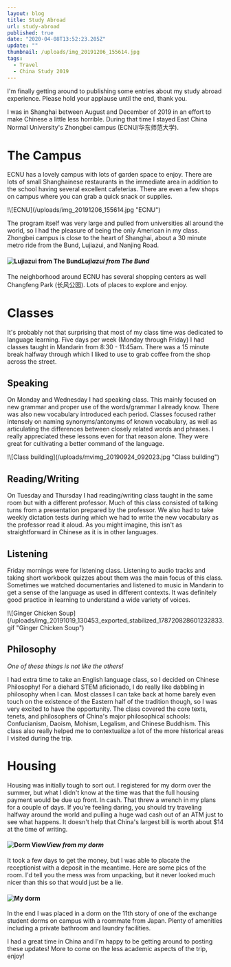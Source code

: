 ```yaml
---
layout: blog
title: Study Abroad
url: study-abroad
published: true
date: "2020-04-08T13:52:23.205Z"
update: ""
thumbnail: /uploads/img_20191206_155614.jpg
tags:
  - Travel
  - China Study 2019
---
```

I'm finally getting around to publishing some entries about my study abroad experience. Please hold your applause until the end, thank you.

I was in Shanghai between August and December of 2019 in an effort to make Chinese a little less horrible. During that time I stayed East China Normal University's Zhongbei campus (ECNU/华东师范大学).

# The Campus

ECNU has a lovely campus with lots of garden space to enjoy. There are lots of small Shanghainese restaurants in the immediate area in addition to the school having several excellent cafeterias. There are even a few shops on campus where you can grab a quick snack or supplies.

<div>
!\[ECNU](/uploads/img_20191206_155614.jpg "ECNU")
</div>

The program itself was very large and pulled from universities all around the world, so I had the pleasure of being the only American in my class. Zhongbei campus is close to the heart of Shanghai, about a 30 minute metro ride from the Bund, Lujiazui, and Nanjing Road.

#### ![Lujiazui from The Bund](/uploads/mvimg_20191020_213145.jpg "Lujiazui from The Bund")*Lujiazui from The Bund*

The neighborhood around ECNU has several shopping centers as well Changfeng Park (长风公园). Lots of places to explore and enjoy.

# Classes

It's probably not that surprising that most of my class time was dedicated to language learning. Five days per week (Monday through Friday) I had classes taught in Mandarin from 8:30 - 11:45am. There was a 15 minute break halfway through which I liked to use to grab coffee from the shop across the street.

## Speaking

On Monday and Wednesday I had speaking class. This mainly focused on new grammar and proper use of the words/grammar I already know. There was also new vocabulary introduced each period. Classes focused rather intensely on naming synonyms/antonyms of known vocabulary, as well as articulating the differences between closely related words and phrases. I really appreciated these lessons even for that reason alone. They were great for cultivating a better command of the language.

<p>
!\[Class building](/uploads/mvimg_20190924_092023.jpg "Class building")
</p>

## Reading/Writing

On Tuesday and Thursday I had reading/writing class taught in the same room but with a different professor. Much of this class consisted of talking turns from a presentation prepared by the professor. We also had to take weekly dictation tests during which we had to write the new vocabulary as the professor read it aloud. As you might imagine, this isn't as straightforward in Chinese as it is in other languages.

## Listening

Friday mornings were for listening class. Listening to audio tracks and taking short workbook quizzes about them was the main focus of this class. Sometimes we watched documentaries and listened to music in Mandarin to get a sense of the language as used in different contexts. It was definitely good practice in learning to understand a wide variety of voices.

<div>
!\[Ginger Chicken Soup](/uploads/img_20191019_130453_exported_stabilized_178720828601232833.gif "Ginger Chicken Soup")
</div>

## Philosophy

*One of these things is not like the others!*

I had extra time to take an English language class, so I decided on Chinese Philosophy! For a diehard STEM aficionado, I do really like dabbling in philosophy when I can. Most classes I can take back at home barely even touch on the existence of the Eastern half of the tradition though, so I was very excited to have the opportunity. The class covered the core texts, tenets, and philosophers of China's major philosophical schools: Confucianism, Daoism, Mohism, Legalism, and Chinese Buddhism. This class also really helped me to contextualize a lot of the more historical areas I visited during the trip.

# Housing

Housing was initially tough to sort out. I registered for my dorm over the summer, but what I didn't know at the time was that the full housing payment would be due up front. In cash. That threw a wrench in my plans for a couple of days. If you're feeling daring, you should try traveling halfway around the world and pulling a huge wad cash out of an ATM just to see what happens. It doesn't help that China's largest bill is worth about $14 at the time of writing.

#### ![Dorm View](/uploads/mvimg_20190829_044435.jpg)*View from my dorm*

It took a few days to get the money, but I was able to placate the receptionist with a deposit in the meantime. Here are some pics of the room. I'd tell you the mess was from unpacking, but it never looked much nicer than this so that would just be a lie.

#### ![My dorm](/uploads/mvimg_20190901_141543.jpg "My dorm")

In the end I was placed in a dorm on the 11th story of one of the exchange student dorms on campus with a roommate from Japan. Plenty of amenities including a private bathroom and laundry facilities.

I had a great time in China and I'm happy to be getting around to posting these updates! More to come on the less academic aspects of the trip, enjoy!